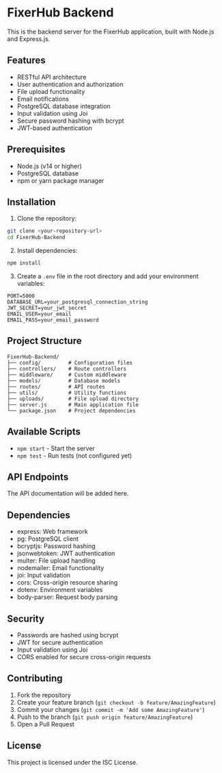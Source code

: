 # FixerHub Backend

This is the backend server for the FixerHub application, built with Node.js and Express.js.

## Features

- RESTful API architecture
- User authentication and authorization
- File upload functionality
- Email notifications
- PostgreSQL database integration
- Input validation using Joi
- Secure password hashing with bcrypt
- JWT-based authentication

## Prerequisites

- Node.js (v14 or higher)
- PostgreSQL database
- npm or yarn package manager

## Installation

1. Clone the repository:
```bash
git clone <your-repository-url>
cd FixerHub-Backend
```

2. Install dependencies:
```bash
npm install
```

3. Create a `.env` file in the root directory and add your environment variables:
```env
PORT=5000
DATABASE_URL=your_postgresql_connection_string
JWT_SECRET=your_jwt_secret
EMAIL_USER=your_email
EMAIL_PASS=your_email_password
```

## Project Structure

```
FixerHub-Backend/
├── config/         # Configuration files
├── controllers/    # Route controllers
├── middleware/     # Custom middleware
├── models/         # Database models
├── routes/         # API routes
├── utils/          # Utility functions
├── uploads/        # File upload directory
├── server.js       # Main application file
└── package.json    # Project dependencies
```

## Available Scripts

- `npm start` - Start the server
- `npm test` - Run tests (not configured yet)

## API Endpoints

The API documentation will be added here.

## Dependencies

- express: Web framework
- pg: PostgreSQL client
- bcryptjs: Password hashing
- jsonwebtoken: JWT authentication
- multer: File upload handling
- nodemailer: Email functionality
- joi: Input validation
- cors: Cross-origin resource sharing
- dotenv: Environment variables
- body-parser: Request body parsing

## Security

- Passwords are hashed using bcrypt
- JWT for secure authentication
- Input validation using Joi
- CORS enabled for secure cross-origin requests

## Contributing

1. Fork the repository
2. Create your feature branch (`git checkout -b feature/AmazingFeature`)
3. Commit your changes (`git commit -m 'Add some AmazingFeature'`)
4. Push to the branch (`git push origin feature/AmazingFeature`)
5. Open a Pull Request

## License

This project is licensed under the ISC License.
